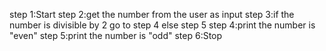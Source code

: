 step 1:Start
step 2:get the number from the user as input
step 3:if the number is divisible by 2 go to step 4 else step 5
step 4:print the number is "even"
step 5:print the number is "odd"
step 6:Stop
